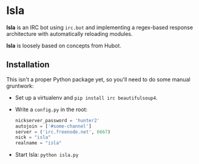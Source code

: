 # Isla

**Isla** is an IRC bot using `irc.bot` and implementing a regex-based response architecture with automatically reloading modules.

**Isla** is loosely based on concepts from Hubot.

## Installation

This isn't a proper Python package yet, so you'll need to do some manual gruntwork:

* Set up a virtualenv and `pip install irc beautifulsoup4`.
* Write a `config.py` in the root:

    ```python
    nickserver_password = 'hunter2'
    autojoin = ['#some-channel']
    server = ('irc.freenode.net', 6667)
    nick = "isla"
    realname = "isla"
    ```

* Start Isla: `python isla.py`
